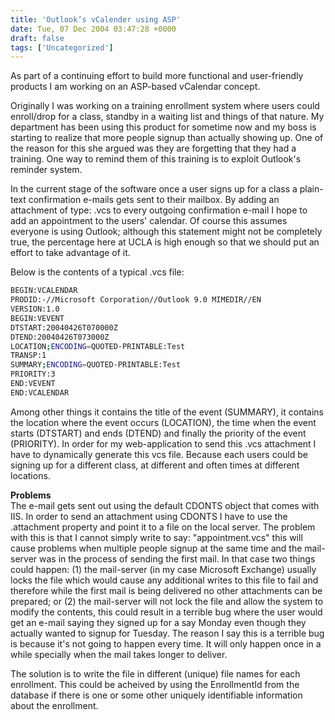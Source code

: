 ```yaml
---
title: 'Outlook’s vCalender using ASP'
date: Tue, 07 Dec 2004 03:47:28 +0000
draft: false
tags: ['Uncategorized']
---
```


As part of a continuing effort to build more functional and user-friendly products I am working on an ASP-based vCalendar concept.

Originally I was working on a training enrollment system where users could enroll/drop for a class, standby in a waiting list and things of that nature. My department has been using this product for sometime now and my boss is starting to realize that more people signup than actually showing up. One of the reason for this she argued was they are forgetting that they had a training. One way to remind them of this training is to exploit Outlook's reminder system.

In the current stage of the software once a user signs up for a class a plain-text confirmation e-mails gets sent to their mailbox. By adding an attachment of type: .vcs to every outgoing confirmation e-mail I hope to add an appointment to the users' calendar. Of course this assumes everyone is using Outlook; although this statement might not be completely true, the percentage here at UCLA is high enough so that we should put an effort to take advantage of it.

Below is the contents of a typical .vcs file:

```bash
BEGIN:VCALENDAR
PRODID:-//Microsoft Corporation//Outlook 9.0 MIMEDIR//EN
VERSION:1.0
BEGIN:VEVENT
DTSTART:20040426T070000Z
DTEND:20040426T073000Z
LOCATION;ENCODING=QUOTED-PRINTABLE:Test
TRANSP:1
SUMMARY;ENCODING=QUOTED-PRINTABLE:Test
PRIORITY:3
END:VEVENT
END:VCALENDAR 
```

Among other things it contains the title of the event (SUMMARY), it contains the location where the event occurs (LOCATION), the time when the event starts (DTSTART) and ends (DTEND) and finally the priority of the event (PRIORITY). In order for my web-application to send this .vcs attachment I have to dynamically generate this vcs file. Because each users could be signing up for a different class, at different and often times at different locations.

**Problems**  
The e-mail gets sent out using the default CDONTS object that comes with IIS. In order to send an attachment using CDONTS I have to use the .attachment property and point it to a file on the local server. The problem with this is that I cannot simply write to say: "appointment.vcs" this will cause problems when multiple people signup at the same time and the mail-server was in the process of sending the first mail. In that case two things could happen: (1) the mail-server (in my case Microsoft Exchange) usually locks the file which would cause any additional writes to this file to fail and therefore while the first mail is being delivered no other attachments can be prepared; or (2) the mail-server will not lock the file and allow the system to modify the contents, this could result in a terrible bug where the user would get an e-mail saying they signed up for a say Monday even though they actually wanted to signup for Tuesday. The reason I say this is a terrible bug is because it's not going to happen every time. It will only happen once in a while specially when the mail takes longer to deliver.

The solution is to write the file in different (unique) file names for each enrollment. This could be acheived by using the EnrollmentId from the database if there is one or some other uniquely identifiable information about the enrollment.